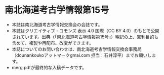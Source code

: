 # 南北海道考古学情報第15号

- 本誌は南北海道考古学情報交換会の会誌です。
- 本誌はクリエイティブ・コモンズ 表示 4.0 国際（CC BY 4.0）のもとで公開されています。出典（「南北海道考古学情報第15号」）明記の上、営利目的も含めて、複製や再配布、改変ができます。
- 本誌についてのお問い合わせは、南北海道考古学情報交換会事務局（dounankoukoアットマークgmai.com 担当：石井淳平）までお願いします。
- merg.pdfが最終的な入稿データです。
